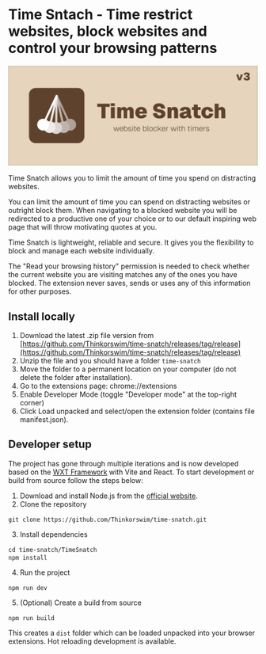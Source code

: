 # Time Sntach - Time restrict websites, block websites and control your browsing patterns

![time snatch](Design/marketplace/marquee.jpg)

Time Snatch allows you to limit the amount of time you spend on distracting websites.

You can limit the amount of time you can spend on distracting websites or outright block them. When navigating to a blocked website you will be redirected to a productive one of your choice or to our default inspiring web page that will throw motivating quotes at you.

Time Snatch is lightweight, reliable and secure. It gives you the flexibility to block and manage each website individually.

The "Read your browsing history" permission is needed to check whether the current website you are visiting matches any of the ones you have blocked. The extension never saves, sends or uses any of this information for other purposes.

## Install locally

1. Download the latest .zip file version from [https://github.com/Thinkorswim/time-snatch/releases/tag/release](https://github.com/Thinkorswim/time-snatch/releases/tag/release)
2. Unzip the file and you should have a folder `time-snatch`
3. Move the folder to a permanent location on your computer (do not delete the folder after installation).
4. Go to the extensions page: chrome://extensions
5. Enable Developer Mode (toggle "Developer mode" at the top-right corner)
6. Click Load unpacked and select/open the extension folder (contains file manifest.json).


## Developer setup

The project has gone through multiple iterations and is now developed based on the [WXT Framework](https://wxt.dev/) with Vite and React. To start development or build from source follow the steps below:

1. Download and install Node.js from the [official website](https://nodejs.org/).
2. Clone the repository 

```
git clone https://github.com/Thinkorswim/time-snatch.git
``` 

3. Install dependencies 

```
cd time-snatch/TimeSnatch
npm install
```

4. Run the project

```
npm run dev
```

5. (Optional) Create a build from source

```
npm run build
```

This creates a `dist` folder which can be loaded unpacked into your browser extensions. Hot reloading development is available.
